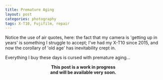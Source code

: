 ```yaml
---
title: Premature Aging
layout: post
categories: photography
tags: X-T10, Fujifilm, repair
---
```


Notice the use of air quotes, here: the fact that my camera is 'getting up in years' is something I struggle to accept; I've had my X-T10 since 2015, and now the corollary of 'old age' has inevitability crept in.

Everything I buy these days is cursed with  premature aging...

<center><b> This post is a work in progress<br>and will be available very soon.</b></center>

<!-- Some of the lenses I use were made in the early 60s, well before we landed on the moon!

... to 'geriatric jelly disorder' 



I decided to tackle the most serious ailment first. Around a month ago, things took a turn for the worse, and the condition had progressed to full blown 'geriatric jelly disorder.' 

The next thing to tackle is the loose thumb grip. 

The original grip was fixed with double-sided transfer tape, so I decided to reattach it with some [3M 300SLE](https://technicaldatasheets.3m.com/en_US?pif=000044?locale=en-US) — _this stuff is both difficult to find and expensive, but (as is the case with most camera repairs) any attempt at a compromise will likely result in failure._ -->

